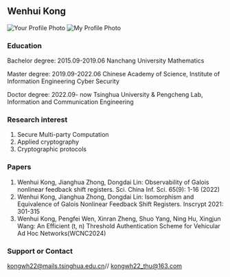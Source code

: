 ## Wenhui Kong
![Your Profile Photo](YourPhotoURL)
![My Profile Photo](https://raw.githubusercontent.com/ChrisWenhui/ChrisWenhui.github.io/master/Wenhui.png)
### Education

Bachelor degree: 2015.09-2019.06 Nanchang University Mathematics

Master degree: 2019.09-2022.06 Chinese Academy of Science, Institute of Information Engineering Cyber Security

Doctor degree: 2022.09- now   Tsinghua University & Pengcheng Lab, Information and Communication Engineering



### Research interest

1. Secure Multi-party Computation
2. Applied cryptography
3. Cryptographic protocols



### Papers

1. Wenhui Kong, Jianghua Zhong, Dongdai Lin: Observability of Galois nonlinear feedback shift registers. Sci. China Inf. Sci. 65(9): 1-16 (2022)
2. Wenhui Kong, Jianghua Zhong, Dongdai Lin: Isomorphism and Equivalence of Galois Nonlinear Feedback Shift Registers. Inscrypt 2021: 301-315
3. Wenhui Kong, Pengfei Wen, Xinran Zheng, Shuo Yang, Ning Hu, Xingjun Wang: An Efficient (t, n) Threshold Authentication Scheme for Vehicular Ad Hoc Networks(WCNC2024)

### Support or Contact

kongwh22@mails.tsinghua.edu.cn// kongwh22_thu@163.com
